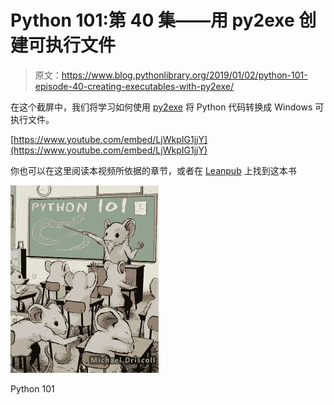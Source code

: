 # Python 101:第 40 集——用 py2exe 创建可执行文件

> 原文：<https://www.blog.pythonlibrary.org/2019/01/02/python-101-episode-40-creating-executables-with-py2exe/>

在这个截屏中，我们将学习如何使用 [py2exe](http://www.py2exe.org/) 将 Python 代码转换成 Windows 可执行文件。

[https://www.youtube.com/embed/LjWkpIG1jjY](https://www.youtube.com/embed/LjWkpIG1jjY)

你也可以在这里阅读本视频所依据的章节，或者在 [Leanpub](https://leanpub.com/python_101) 上找到这本书

[![Python 101 cover](img/4ae2f9205f7dc936a68034f424df112f.png)](https://leanpub.com/python_101)

Python 101